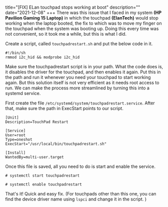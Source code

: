 title="[FIX] ELan touchpad stops working at boot"
description=""
date="2021-12-08"
+++
There was this issue that I faced in my system **(HP Pavilion Gaming 15 Laptop)** in which the touchpad **(ElanTech)** would stop working when the laptop booted, the fix to which was to move my finger on the touchpad when the system was booting up. Doing this every time was not convenient, so it took me a while, but this is what I did.

Create a script, called ```touchpadrestart.sh``` and put the below code in it.

	#!/bin/sh
	rmmod i2c_hid && modprobe i2c_hid

Make sure the touchpadrestart script is in your path.
What the code does is, it disables the driver for the touchpad, and then enables it again. Put this in the path and run it whenever you need your touchpad to start working again. But this solution itself is not very efficient as it needs root access to run. We can make the process more streamlined by turning this into a systemd service.

First create the file ```/etc/systemd/system/touchpadrestart.service```. After that, make sure the path in ExecStart points to our script.


	[Unit]
	Description=TouchPad Restart
	
	[Service]
	User=root
	Type=oneshot
	ExecStart="/usr/local/bin/touchpadrestart.sh"
	
	[Install]
	WantedBy=multi-user.target

Once this file is saved, all you need to do is start and enable the service.

```# systemctl start touchpadrestart```

```# systemctl enable touchpadrestart```


That's it! Quick and easy fix. (For touchpads other than this one, you can find the device driver name using ```lspci``` and change it in the script. )
